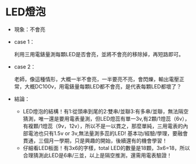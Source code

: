 # LED燈泡

- 現象：不會亮
- case 1：
  
  利用三用電錶量測每顆LED是否會亮，並將不會亮的移除掉，再短路即可。
- case 2：
  
  老師，像這種情形，大概一半不會亮，一半要亮不亮，會閃爍，輸出電壓正常，大概DC100v，用電錶量每顆LED都不會亮，是代表每顆LED都壞了？
- 結論：
  
  - LED燈泡的結構！有1:從頭串到尾的2:雙串/並聯3:有多串/並聯，無法隔空猜測，唯一還是要用電表量測，但LED燈蕊有單一3v,有2顆/1燈蕊（6v），有複顆/1燈蕊（9v，12v），所以不是一以貫之，那麼單純，三用電表的內部電池也只有1.5v or 3v,無法量測多蕊的LED! 基本功/經驗/學理，要融會貫通，三個月一學期，只是興趣的開始，後續還有的機會學習！
  - 仔細看LED板面！有3x6的字樣，total LED的數量是18顆，3x6=18，所以合理猜測此LED是6串/三並，以上是隔空推測，還需用電表驗證！
